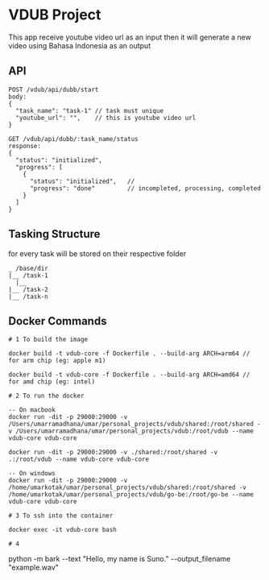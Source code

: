 # VDUB Project
This app receive youtube video url as an input then it will generate a new video using Bahasa Indonesia as an output

## API

```
POST /vdub/api/dubb/start
body:
{
  "task_name": "task-1" // task must unique
  "youtube_url": "",    // this is youtube video url
}
```

```
GET /vdub/api/dubb/:task_name/status
response:
{
  "status": "initialized",
  "progress": [
    {
      "status": "initialized",   //
      "progress": "done"         // incompleted, processing, completed
    }
  ]
}
```

## Tasking Structure
for every task will be stored on their respective folder

```
_ /base/dir
|__ /task-1
  |__
|__ /task-2
|__ /task-n
```


## Docker Commands

```
# 1 To build the image

docker build -t vdub-core -f Dockerfile . --build-arg ARCH=arm64 // for arm chip (eg: apple m1)

docker build -t vdub-core -f Dockerfile . --build-arg ARCH=amd64 // for amd chip (eg: intel)

# 2 To run the docker

-- On macbook
docker run -dit -p 29000:29000 -v /Users/umarramadhana/umar/personal_projects/vdub/shared:/root/shared -v /Users/umarramadhana/umar/personal_projects/vdub:/root/vdub --name vdub-core vdub-core

docker run -dit -p 29000:29000 -v ./shared:/root/shared -v .:/root/vdub --name vdub-core vdub-core

-- On windows
docker run -dit -p 29000:29000 -v /home/umarkotak/umar/personal_projects/vdub/shared:/root/shared -v /home/umarkotak/umar/personal_projects/vdub/go-be:/root/go-be --name vdub-core vdub-core

# 3 To ssh into the container

docker exec -it vdub-core bash

# 4
```

python -m bark --text "Hello, my name is Suno." --output_filename "example.wav"
